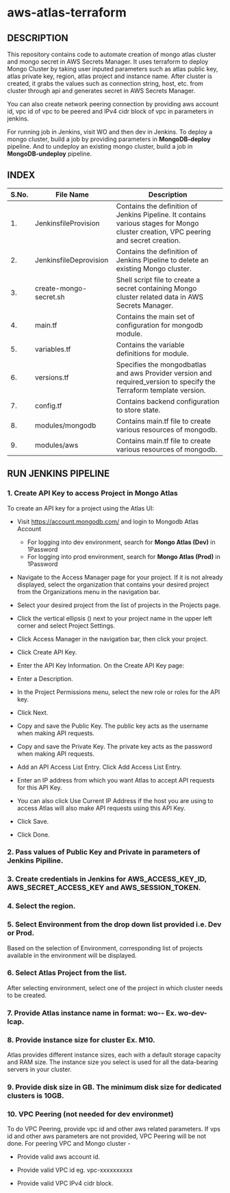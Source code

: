 # aws-atlas-terraform

## **DESCRIPTION**

This repository contains code to automate creation of mongo atlas cluster and mongo secret in AWS Secrets Manager. It uses terraform to deploy Mongo Cluster by taking user inputed parameters such as atlas public key, atlas private key, region, atlas project and instance name. After cluster is created, it grabs the values such as connection string, host, etc. from cluster through api and generates secret in AWS Secrets Manager.

You can also create network peering connection by providing aws account id, vpc id of vpc to be peered and IPv4 cidr block of vpc in parameters in jenkins.

For running job in Jenkins, visit WO and then dev in Jenkins. To deploy a mongo cluster, build a job by providing parameters in **MongoDB-deploy** pipeline. And to undeploy an existing mongo cluster, build a job in **MongoDB-undeploy** pipeline.

## **INDEX**

| S.No. | File Name              | Description                                                                                                                          |
| ----- | ---------------------- | ------------------------------------------------------------------------------------------------------------------------------------ |
| 1.    | JenkinsfileProvision   | Contains the definition of Jenkins Pipeline. It contains various stages for Mongo cluster creation, VPC peering and secret creation. |
| 2.    | JenkinsfileDeprovision | Contains the definition of Jenkins Pipeline to delete an existing Mongo cluster.                                                     |
| 3.    | create-mongo-secret.sh | Shell script file to create a secret containing Mongo cluster related data in AWS Secrets Manager.                                   |
| 4.    | main.tf                | Contains the main set of configuration for mongodb module.                                                                           |
| 5.    | variables.tf           | Contains the variable definitions for module.                                                                                        |
| 6.    | versions.tf            | Specifies the mongodbatlas and aws Provider version and required_version to specify the Terraform template version.                  |
| 7.    | config.tf              | Contains backend configuration to store state.                                                                                       |
| 8.    | modules/mongodb        | Contains main.tf file to create various resources of mongodb.                                                                        |
| 9.    | modules/aws            | Contains main.tf file to create various resources of mongodb.                                                                        |

## **RUN JENKINS PIPELINE**

### 1. Create API Key to access Project in Mongo Atlas

To create an API key for a project using the Atlas UI:

- Visit https://account.mongodb.com/ and login to Mongodb Atlas Account

  - For logging into dev environment, search for **Mongo Atlas (Dev)** in 1Password
  - For logging into prod environment, search for **Mongo Atlas (Prod)** in 1Password

- Navigate to the Access Manager page for your project.
  If it is not already displayed, select the organization that contains your desired project from the Organizations menu in the navigation bar.

- Select your desired project from the list of projects in the Projects page.

- Click the vertical ellipsis () next to your project name in the upper left corner and select Project Settings.

- Click Access Manager in the navigation bar, then click your project.

- Click Create API Key.

- Enter the API Key Information.
  On the Create API Key page:

- Enter a Description.

- In the Project Permissions menu, select the new role or roles for the API key.

- Click Next.

- Copy and save the Public Key.
  The public key acts as the username when making API requests.

- Copy and save the Private Key.
  The private key acts as the password when making API requests.

- Add an API Access List Entry.
  Click Add Access List Entry.

- Enter an IP address from which you want Atlas to accept API requests for this API Key.

- You can also click Use Current IP Address if the host you are using to access Atlas will also make API requests using this API Key.

- Click Save.

- Click Done.

### 2. Pass values of Public Key and Private in parameters of Jenkins Pipiline.

### 3. Create credentials in Jenkins for AWS_ACCESS_KEY_ID, AWS_SECRET_ACCESS_KEY and AWS_SESSION_TOKEN.

### 4. Select the region.

### 5. Select Environment from the drop down list provided i.e. Dev or Prod.

Based on the selection of Environment, corresponding list of projects available in the environment will be displayed.

### 6. Select Atlas Project from the list.

After selecting environment, select one of the project in which cluster needs to be created.

### 7. Provide Atlas instance name in format: wo-<env>-<instance> Ex. wo-dev-lcap.

### 8. Provide instance size for cluster Ex. M10.

Atlas provides different instance sizes, each with a default storage capacity and RAM size. The instance size you select is used for all the data-bearing servers in your cluster.

### 9. Provide disk size in GB. The minimum disk size for dedicated clusters is 10GB.

### 10. VPC Peering (not needed for dev environmet)

To do VPC Peering, provide vpc id and other aws related parameters. If vps id and other aws parameters are not provided, VPC Peering will be not done. For peering VPC and Mongo cluster -

- Provide valid aws account id.

- Provide valid VPC id eg. vpc-xxxxxxxxxx

- Provide valid VPC IPv4 cidr block.
